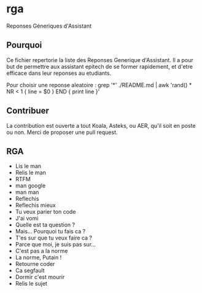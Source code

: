 # rga
Reponses Géneriques d'Assistant

## Pourquoi

Ce fichier repertorie la liste des Reponses Generique d'Assistant.
Il a pour but de permettre aux assistant epitech de se former rapidement, et
d'etre efficace dans leur reponses au etudiants.

Pour choisir une reponse aleatoire :
    grep '*' ./README.md | awk 'rand() * NR < 1 { line = $0 } END { print line }'

## Contribuer

La contribution est ouverte a tout Koala, Asteks, ou AER, qu'il soit en poste ou
non. Merci de proposer une pull request.

## RGA

* Lis le man
* Relis le man
* RTFM
* man google
* man man
* Reflechis
* Reflechis mieux
* Tu veux parier ton code
* J'ai vomi
* Quelle est ta question ?
* Mais... Pourquoi tu fais ca ?
* T'es sur que tu veux faire ca ?
* Parce que moi, je suis pas sur...
* C'est pas a la norme
* La norme, Putain !
* Retourne coder
* Ca segfault
* Dormir c'est mourir
* Relis le sujet
